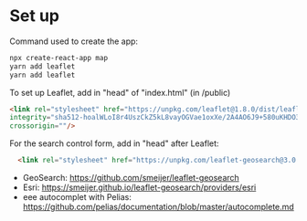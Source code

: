 # Set up

Command used to create the app:

```bash
npx create-react-app map
yarn add leaflet
yarn add leaflet
```

To set up Leaflet, add in "head" of "index.html" (in /public)

```html
<link rel="stylesheet" href="https://unpkg.com/leaflet@1.8.0/dist/leaflet.css"
integrity="sha512-hoalWLoI8r4UszCkZ5kL8vayOGVae1oxXe/2A4AO6J9+580uKHDO3JdHb7NzwwzK5xr/Fs0W40kiNHxM9vyTtQ=="
crossorigin=""/>
```

For the search control form, add in "head" after Leaflet:

```html
  <link rel="stylesheet" href="https://unpkg.com/leaflet-geosearch@3.0.0/dist/geosearch.css" />
```

- GeoSearch: <https://github.com/smeijer/leaflet-geosearch>
- Esri: <https://smeijer.github.io/leaflet-geosearch/providers/esri>
- eee autocomplet with Pelias: <https://github.com/pelias/documentation/blob/master/autocomplete.md>
